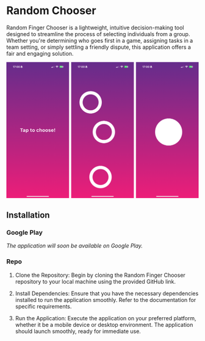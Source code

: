 # Random Chooser

Random Finger Chooser is a lightweight, intuitive decision-making tool designed to streamline the process of selecting individuals from a group. Whether you're determining who goes first in a game, assigning tasks in a team setting, or simply settling a friendly dispute, this application offers a fair and engaging solution.

![readme_pics](/readme_pics/chooser_readme_pics.png)

## Installation

### Google Play
_The application will soon be available on Google Play._

### Repo
1. Clone the Repository: Begin by cloning the Random Finger Chooser repository to your local machine using the provided GitHub link.

2. Install Dependencies: Ensure that you have the necessary dependencies installed to run the application smoothly. Refer to the documentation for specific requirements.

3. Run the Application: Execute the application on your preferred platform, whether it be a mobile device or desktop environment. The application should launch smoothly, ready for immediate use.
